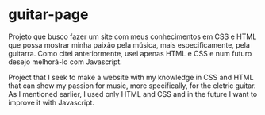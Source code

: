 # guitar-page

Projeto que busco fazer um site com meus conhecimentos em CSS e HTML que possa mostrar minha paixão pela música, mais especificamente, pela guitarra.
Como citei anteriormente, usei apenas HTML e CSS e num futuro desejo melhorá-lo com Javascript.


Project that I seek to make a website with my knowledge in CSS and HTML that can show my passion for music, more specifically, for the eletric guitar.
As I mentioned earlier, I used only HTML and CSS and in the future I want to improve it with Javascript.